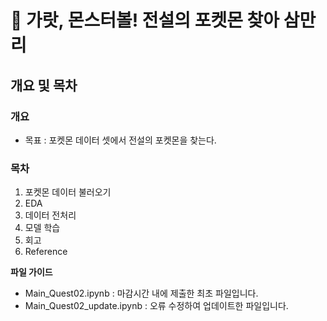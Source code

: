 # 🦄 가랏, 몬스터볼! 전설의 포켓몬 찾아 삼만리
## 개요 및 목차
### 개요
- 목표 : 포켓몬 데이터 셋에서 전설의 포켓몬을 찾는다.
### 목차
1. 포켓몬 데이터 불러오기
2. EDA
3. 데이터 전처리
4. 모델 학습
5. 회고
6. Reference

**파일 가이드**
- Main_Quest02.ipynb : 마감시간 내에 제출한 최초 파일입니다.
- Main_Quest02_update.ipynb : 오류 수정하여 업데이트한 파일입니다.
